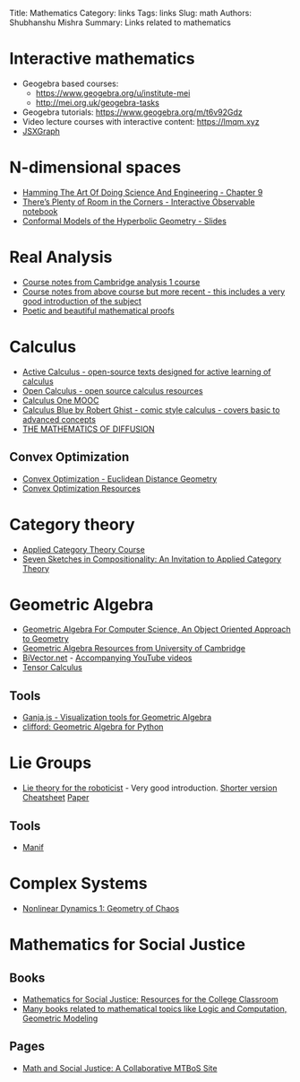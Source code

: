 Title: Mathematics
Category: links
Tags: links
Slug: math
Authors: Shubhanshu Mishra
Summary: Links related to mathematics


# Interactive mathematics

* Geogebra based courses: 
  - https://www.geogebra.org/u/institute-mei
  - http://mei.org.uk/geogebra-tasks
* Geogebra tutorials: https://www.geogebra.org/m/t6v92Gdz
* Video lecture courses with interactive content: https://lmqm.xyz
* [JSXGraph](https://jsxgraph.uni-bayreuth.de/wp/about/index.html) 

# N-dimensional spaces

* [Hamming The Art Of Doing Science And Engineering - Chapter 9](http://worrydream.com/refs/Hamming-TheArtOfDoingScienceAndEngineering.pdf)
* [There’s Plenty of Room in the Corners - Interactive Observable notebook](https://observablehq.com/@tophtucker/theres-plenty-of-room-in-the-corners)
* [Conformal Models of the Hyperbolic Geometry - Slides](http://bulatov.org/math/1001/)

# Real Analysis
* [Course notes from Cambridge analysis 1 course](https://theoremoftheweek.wordpress.com/category/cambridge-maths-tripos/ia-analysis-i/page/3/)
* [Course notes from above course but more recent - this includes a very good introduction of the subject](https://gowers.wordpress.com/2014/01/11/introduction-to-cambridge-ia-analysis-i-2014/)
* [Poetic and beautiful mathematical proofs](https://www.patrickstevens.co.uk/)

# Calculus

* [Active Calculus - open-source texts designed for active learning of calculus](https://activecalculus.org/)
* [Open Calculus - open source calculus resources](https://opencalculus.wordpress.com/)
* [Calculus One MOOC](https://mooculus.osu.edu/lectures)
* [Calculus Blue by Robert Ghist - comic style calculus - covers basic to advanced concepts](https://www.math.upenn.edu/~ghrist/)
* [THE MATHEMATICS OF DIFFUSION](http://www-eng.lbl.gov/~shuman/NEXT/MATERIALS&COMPONENTS/Xe_damage/Crank-The-Mathematics-of-Diffusion.pdf)

## Convex Optimization

* [Convex Optimization - Euclidean Distance Geometry](https://meboo.convexoptimization.com/Meboo.html)
* [Convex Optimization Resources](https://convexoptimization.com/)

# Category theory

* [Applied Category Theory Course](https://www.azimuthproject.org/azimuth/show/Applied+Category+Theory+Course)
* [Seven Sketches in Compositionality: An Invitation to Applied Category Theory](http://math.mit.edu/~dspivak/teaching/sp18/7Sketches.pdf)


# Geometric Algebra

* [Geometric Algebra For Computer Science, An Object Oriented Approach to Geometry](https://geometricalgebra.org/)
* [Geometric Algebra Resources from University of Cambridge](http://geometry.mrao.cam.ac.uk/)
* [BiVector.net](https://bivector.net/) - [Accompanying YouTube videos](https://www.youtube.com/watch?v=Fc5rlZ3Malw&list=PLrizc6KfD8q8KDw31lUARRIeugbIW3MHL)
* [Tensor Calculus](https://grinfeld.org/)

## Tools

* [Ganja.js - Visualization tools for Geometric Algebra](https://github.com/enkimute/ganja.js)
* [clifford: Geometric Algebra for Python](https://github.com/pygae/clifford)

# Lie Groups

* [Lie theory for the roboticist](https://www.youtube.com/watch?v=nHOcoIyJj2o) - Very good introduction. [Shorter version](https://www.youtube.com/watch?v=QR1p0Rabuww) [Cheatsheet](https://github.com/artivis/manif/blob/devel/paper/Lie_theory_cheat_sheet.pdf) [Paper](https://arxiv.org/abs/1812.01537)

## Tools

* [Manif](https://github.com/artivis/manif)

# Complex Systems

* [Nonlinear Dynamics 1: Geometry of Chaos](https://chaosbook.org/course1/index.html)


# Mathematics for Social Justice

## Books

* [Mathematics for Social Justice: Resources for the College Classroom](https://bookstore.ams.org/clrm-60?fbclid=IwAR36N1LcYgpHpNFU9iYmO5EPOSn8zKHvrFP1_FDcWd9HXlkCHK5CbWRrMKM)
* [Many books related to mathematical topics like Logic and Computation, Geometric Modeling](https://www.cis.upenn.edu/~jean/gbooks/home.html)

## Pages

* [Math and Social Justice: A Collaborative MTBoS Site](https://sites.google.com/site/mathandsocialjustice/curriculum-resources)
